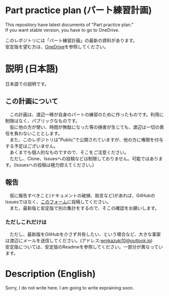 # Part practice plan (パート練習計画)
 This repository have latest documents of "Part practice plan."  
 If you want stable version, you have to go to OneDrive.  
   
 このレポジトリには「パート練習計画」の最新の資料があります。  
 安定版を望む方は、[OneDrive](https://1drv.ms/f/s!AsOYqIv0cLKygzMe1CJZXsxyp7NE)を参照してください。

# 説明 (日本語)
 日本語での説明です。
 ## この計画について
  　この計画は、渡辺一稀が自身のパートの練習のために作ったものです。利用に制限はなく、パブリックなものです。  
  　仮に他の方が使い、時間が無駄になった等の損害が生じても、渡辺は一切の責任を負わないこととします。  
  　また、このレポジトリは"Public"で公開されていますが、他の方に権限を付与する予定はございません。  
  　あくまでも個人的なものですので、そこをご注意ください。  
  　ただし、Clone、Issuesへの投稿などは制限しておりません。可能ではあります。(Issuesへの投稿は極力控えてください。)
 ## 報告
  　仮に報告すべきこと(ドキュメントの破損、助言など)があれば、GitHubのIssuesではなく、[このフォーム](https://forms.office.com/r/wce2TL1Rbi)に投稿してください。  
  　また、最新版と安定版で別の集計をするので、そこの確認をお願いします。
   ### ただしこれだけは
  　ただし、最新版をGitHubを介さず共有したい、という場合など、大きな事案は渡辺にメールを送信してください。(アドレス:wmkazuki10@outlook.jp)  
   安定版については、安定版のReadmeを参照してください。一部分が異なっています。

# Description (English)
 Sorry, I do not write here. I am going to write expraining soon.
